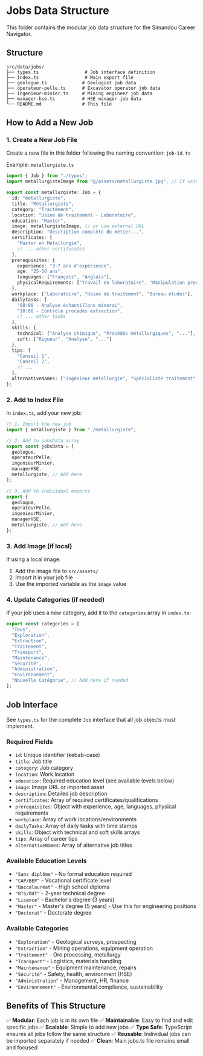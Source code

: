 # Jobs Data Structure

This folder contains the modular job data structure for the Simandou Career Navigator.

## Structure

```
src/data/jobs/
├── types.ts                 # Job interface definition
├── index.ts                 # Main export file
├── geologue.ts             # Geologist job data
├── operateur-pelle.ts      # Excavator operator job data
├── ingenieur-minier.ts     # Mining engineer job data
├── manager-hse.ts          # HSE manager job data
└── README.md               # This file
```

## How to Add a New Job

### 1. Create a New Job File

Create a new file in this folder following the naming convention: `job-id.ts`

Example: `metallurgiste.ts`

```typescript
import { Job } from "./types";
import metallurgisteImage from "@/assets/metallurgiste.jpg"; // If using local image

export const metallurgiste: Job = {
  id: "metallurgiste",
  title: "Métallurgiste",
  category: "Traitement",
  location: "Usine de traitement - Laboratoire",
  education: "Master",
  image: metallurgisteImage, // or use external URL
  description: "Description complète du métier...",
  certificates: [
    "Master en Métallurgie",
    // ... other certificates
  ],
  prerequisites: {
    experience: "3-7 ans d'expérience",
    age: "25-50 ans",
    languages: ["Français", "Anglais"],
    physicalRequirements: ["Travail en laboratoire", "Manipulation produits chimiques"]
  },
  workplace: ["Laboratoire", "Usine de traitement", "Bureau études"],
  dailyTasks: [
    "08:00 - Analyse échantillons minerai",
    "10:00 - Contrôle procédés extraction",
    // ... other tasks
  ],
  skills: {
    technical: ["Analyse chimique", "Procédés métallurgiques", "..."],
    soft: ["Rigueur", "Analyse", "..."]
  },
  tips: [
    "Conseil 1",
    "Conseil 2",
    // ...
  ],
  alternativeNames: ["Ingénieur métallurgie", "Spécialiste traitement", "..."]
};
```

### 2. Add to Index File

In `index.ts`, add your new job:

```typescript
// 1. Import the new job
import { metallurgiste } from "./metallurgiste";

// 2. Add to jobsData array
export const jobsData = [
  geologue,
  operateurPelle,
  ingenieurMinier,
  managerHSE,
  metallurgiste, // Add here
];

// 3. Add to individual exports
export {
  geologue,
  operateurPelle,
  ingenieurMinier,
  managerHSE,
  metallurgiste, // Add here
};
```

### 3. Add Image (if local)

If using a local image:
1. Add the image file to `src/assets/`
2. Import it in your job file
3. Use the imported variable as the `image` value

### 4. Update Categories (if needed)

If your job uses a new category, add it to the `categories` array in `index.ts`:

```typescript
export const categories = [
  "Tous",
  "Exploration",
  "Extraction",
  "Traitement",
  "Transport",
  "Maintenance",
  "Sécurité",
  "Administration",
  "Environnement",
  "Nouvelle Catégorie", // Add here if needed
];
```

## Job Interface

See `types.ts` for the complete `Job` interface that all job objects must implement.

### Required Fields

- `id`: Unique identifier (kebab-case)
- `title`: Job title
- `category`: Job category
- `location`: Work location
- `education`: Required education level (see available levels below)
- `image`: Image URL or imported asset
- `description`: Detailed job description
- `certificates`: Array of required certificates/qualifications
- `prerequisites`: Object with experience, age, languages, physical requirements
- `workplace`: Array of work locations/environments
- `dailyTasks`: Array of daily tasks with time stamps
- `skills`: Object with technical and soft skills arrays
- `tips`: Array of career tips
- `alternativeNames`: Array of alternative job titles

### Available Education Levels

- `"Sans diplôme"` - No formal education required
- `"CAP/BEP"` - Vocational certificate level
- `"Baccalauréat"` - High school diploma
- `"BTS/DUT"` - 2-year technical degree
- `"Licence"` - Bachelor's degree (3 years)
- `"Master"` - Master's degree (5 years) - Use this for engineering positions
- `"Doctorat"` - Doctorate degree

### Available Categories

- `"Exploration"` - Geological surveys, prospecting
- `"Extraction"` - Mining operations, equipment operation
- `"Traitement"` - Ore processing, metallurgy
- `"Transport"` - Logistics, materials handling
- `"Maintenance"` - Equipment maintenance, repairs
- `"Sécurité"` - Safety, health, environment (HSE)
- `"Administration"` - Management, HR, finance
- `"Environnement"` - Environmental compliance, sustainability

## Benefits of This Structure

✅ **Modular**: Each job is in its own file
✅ **Maintainable**: Easy to find and edit specific jobs
✅ **Scalable**: Simple to add new jobs
✅ **Type Safe**: TypeScript ensures all jobs follow the same structure
✅ **Reusable**: Individual jobs can be imported separately if needed
✅ **Clean**: Main jobs.ts file remains small and focused
